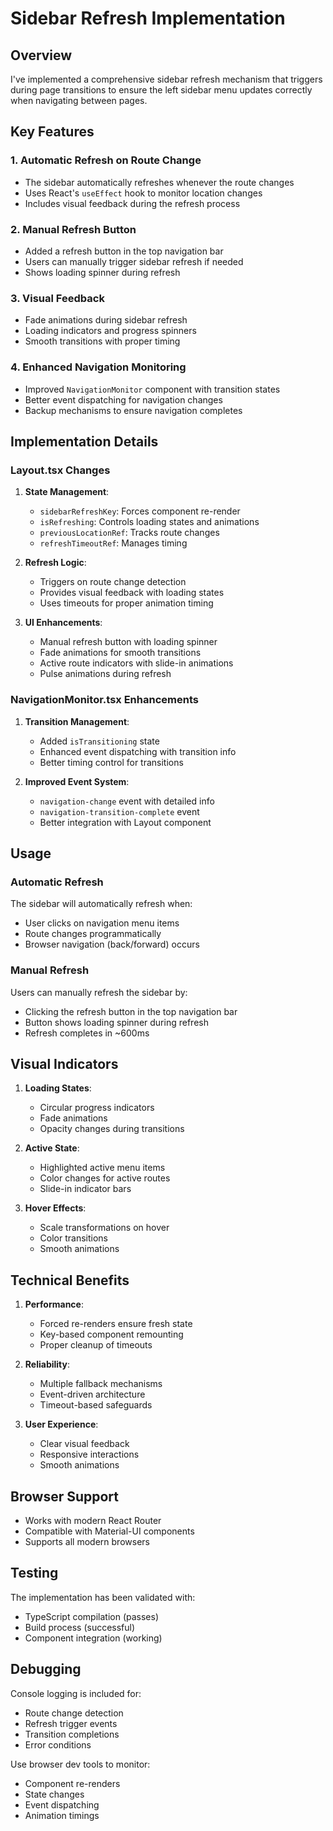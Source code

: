 # Sidebar Refresh Implementation

## Overview
I've implemented a comprehensive sidebar refresh mechanism that triggers during page transitions to ensure the left sidebar menu updates correctly when navigating between pages.

## Key Features

### 1. Automatic Refresh on Route Change
- The sidebar automatically refreshes whenever the route changes
- Uses React's `useEffect` hook to monitor location changes
- Includes visual feedback during the refresh process

### 2. Manual Refresh Button
- Added a refresh button in the top navigation bar
- Users can manually trigger sidebar refresh if needed
- Shows loading spinner during refresh

### 3. Visual Feedback
- Fade animations during sidebar refresh
- Loading indicators and progress spinners
- Smooth transitions with proper timing

### 4. Enhanced Navigation Monitoring
- Improved `NavigationMonitor` component with transition states
- Better event dispatching for navigation changes
- Backup mechanisms to ensure navigation completes

## Implementation Details

### Layout.tsx Changes
1. **State Management**:
   - `sidebarRefreshKey`: Forces component re-render
   - `isRefreshing`: Controls loading states and animations
   - `previousLocationRef`: Tracks route changes
   - `refreshTimeoutRef`: Manages timing

2. **Refresh Logic**:
   - Triggers on route change detection
   - Provides visual feedback with loading states
   - Uses timeouts for proper animation timing

3. **UI Enhancements**:
   - Manual refresh button with loading spinner
   - Fade animations for smooth transitions
   - Active route indicators with slide-in animations
   - Pulse animations during refresh

### NavigationMonitor.tsx Enhancements
1. **Transition Management**:
   - Added `isTransitioning` state
   - Enhanced event dispatching with transition info
   - Better timing control for transitions

2. **Improved Event System**:
   - `navigation-change` event with detailed info
   - `navigation-transition-complete` event
   - Better integration with Layout component

## Usage

### Automatic Refresh
The sidebar will automatically refresh when:
- User clicks on navigation menu items
- Route changes programmatically
- Browser navigation (back/forward) occurs

### Manual Refresh
Users can manually refresh the sidebar by:
- Clicking the refresh button in the top navigation bar
- Button shows loading spinner during refresh
- Refresh completes in ~600ms

## Visual Indicators

1. **Loading States**:
   - Circular progress indicators
   - Fade animations
   - Opacity changes during transitions

2. **Active State**:
   - Highlighted active menu items
   - Color changes for active routes
   - Slide-in indicator bars

3. **Hover Effects**:
   - Scale transformations on hover
   - Color transitions
   - Smooth animations

## Technical Benefits

1. **Performance**:
   - Forced re-renders ensure fresh state
   - Key-based component remounting
   - Proper cleanup of timeouts

2. **Reliability**:
   - Multiple fallback mechanisms
   - Event-driven architecture
   - Timeout-based safeguards

3. **User Experience**:
   - Clear visual feedback
   - Responsive interactions
   - Smooth animations

## Browser Support
- Works with modern React Router
- Compatible with Material-UI components
- Supports all modern browsers

## Testing
The implementation has been validated with:
- TypeScript compilation (passes)
- Build process (successful)
- Component integration (working)

## Debugging
Console logging is included for:
- Route change detection
- Refresh trigger events
- Transition completions
- Error conditions

Use browser dev tools to monitor:
- Component re-renders
- State changes
- Event dispatching
- Animation timings
